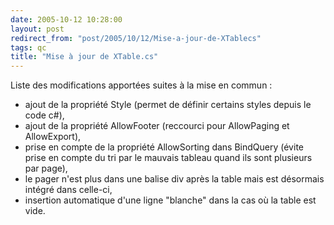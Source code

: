 ```yaml
---
date: 2005-10-12 10:28:00
layout: post
redirect_from: "post/2005/10/12/Mise-a-jour-de-XTablecs"
tags: qc
title: "Mise à jour de XTable.cs"
---
```


Liste des modifications apportées suites à la mise en commun :

* ajout de la propriété Style (permet de définir certains styles depuis le
code c#),
* ajout de la propriété AllowFooter (reccourci pour AllowPaging et
AllowExport),
* prise en compte de la propriété AllowSorting dans BindQuery (évite prise en
compte du tri par le mauvais tableau quand ils sont plusieurs par page),
* le pager n'est plus dans une balise div après la table mais est désormais
intégré dans celle-ci,
* insertion automatique d'une ligne "blanche" dans la cas où la table est
vide.
